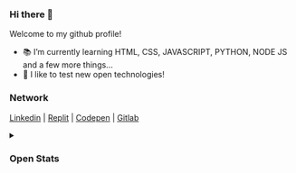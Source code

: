 ### Hi there 👋
Welcome to my github profile!

<!-- <img src='https://github.com/mblithium.png' alt='my github image' height='200'> -->

- 📚 I’m currently learning HTML, CSS, JAVASCRIPT, PYTHON, NODE JS and a few more things...
- 🐧 I like to test new open technologies!

### Network
[Linkedin](https://www.linkedin.com/in/mb-matheus-bastos/) |
[Replit](https://replit.com/@MatheusBastos) |
[Codepen](https://codepen.io/mblither) |
[Gitlab](https://gitlab.com/mblithium)

<details>
<summary><h3>Open Stats</h3></summary>
  <img src="https://github-readme-stats.vercel.app/api?username=mblithium&theme=dracula&show_icons=true"/>
  <img src="https://activity-graph.herokuapp.com/graph?username=mblithium&theme=dracula"/>
</details>

